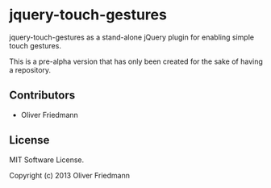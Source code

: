 jquery-touch-gestures
=================

jquery-touch-gestures as a stand-alone jQuery plugin for enabling simple touch gestures.

This is a pre-alpha version that has only been created for the sake of having a repository.


## Contributors
- Oliver Friedmann


## License
MIT Software License.

Copyright (c) 2013 Oliver Friedmann